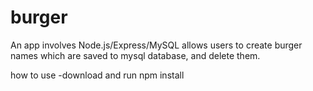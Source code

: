 # burger
An app involves Node.js/Express/MySQL allows users to create burger names which are saved to mysql database, and delete them.

how to use
-download and run npm install



